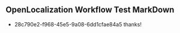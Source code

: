 ## OpenLocalization Workflow Test MarkDown
* 28c790e2-f968-45e5-9a08-6dd1cfae84a5 thanks!

<!--HONumber=Sep16_HO1-->


